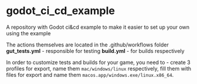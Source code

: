 # godot_ci_cd_example
A repository with Godot ci&amp;cd example to make it easier to set up your own using the example

The actions themselves are located in the .github/workflows folder
<br/>
**gut_tests.yml** - responsible for testing
**build.yml** - for builds respectively

In order to customize tests and builds for your game, you need to - create 3 profiles for export, name them <code>mac/windows/linux</code> respectively, fill them with files for export and name them <code>macos.app/windows.exe/linux.x86_64</code>.


